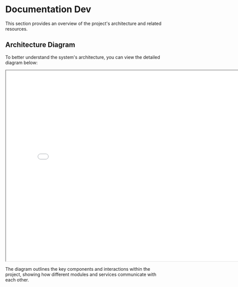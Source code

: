 # Documentation Dev

This section provides an overview of the project's architecture and related resources.

## Architecture Diagram

To better understand the system's architecture, you can view the detailed diagram below:

<iframe src="docs/public/R_type_architecture.pdf" width="800" height="600"></iframe>

The diagram outlines the key components and interactions within the project, showing how different modules and services communicate with each other.
